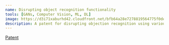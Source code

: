 ```yaml
---
name: Disrupting object recognition functionality
tools: [GANs, Computer Vision, ML, DL]
image: https://d3i71xaburhd42.cloudfront.net/bfb64a28e7278819564775f0de22793751a8e2f3/2-Figure3-1.png
description: A patent for disrupting objection recognition using various ML/DL techniques
---
```


[Patent](https://patents.google.com/patent/US20210133493A1)
